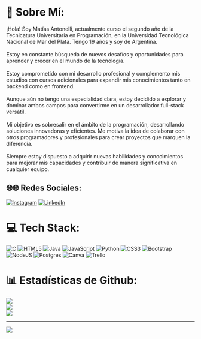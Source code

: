 # 💫 Sobre Mí:
¡Hola! Soy Matías Antonelli, actualmente curso el segundo año de la Tecnicatura Universitaria en Programación, en la Universidad Tecnológica Nacional de Mar del Plata. Tengo 19 años y soy de Argentina.<br><br>Estoy en constante búsqueda de nuevos desafíos y oportunidades para aprender y crecer en el mundo de la tecnología.<br><br>Estoy comprometido con mi desarrollo profesional y complemento mis estudios con cursos adicionales para expandir mis conocimientos tanto en backend como en frontend.<br><br>Aunque aún no tengo una especialidad clara, estoy decidido a explorar y dominar ambos campos para convertirme en un desarrollador full-stack versátil.<br><br>Mi objetivo es sobresalir en el ámbito de la programación, desarrollando soluciones innovadoras y eficientes. Me motiva la idea de colaborar con otros programadores y profesionales para crear proyectos que marquen la diferencia.<br><br>Siempre estoy dispuesto a adquirir nuevas habilidades y conocimientos para mejorar mis capacidades y contribuir de manera significativa en cualquier equipo.


## 🌐🌐 Redes Sociales:
[![Instagram](https://img.shields.io/badge/Instagram-%23E4405F.svg?logo=Instagram&logoColor=white)](https://instagram.com/matias_antonelli23) [![LinkedIn](https://img.shields.io/badge/LinkedIn-%230077B5.svg?logo=linkedin&logoColor=white)](https://linkedin.com/in/matías-agustín-antonelli-57a936269/)

# 💻 Tech Stack:
![C](https://img.shields.io/badge/c-%2300599C.svg?style=for-the-badge&logo=c&logoColor=white) ![HTML5](https://img.shields.io/badge/html5-%23E34F26.svg?style=for-the-badge&logo=html5&logoColor=white) ![Java](https://img.shields.io/badge/java-%23ED8B00.svg?style=for-the-badge&logo=openjdk&logoColor=white) ![JavaScript](https://img.shields.io/badge/javascript-%23323330.svg?style=for-the-badge&logo=javascript&logoColor=%23F7DF1E) ![Python](https://img.shields.io/badge/python-3670A0?style=for-the-badge&logo=python&logoColor=ffdd54) ![CSS3](https://img.shields.io/badge/css3-%231572B6.svg?style=for-the-badge&logo=css3&logoColor=white) ![Bootstrap](https://img.shields.io/badge/bootstrap-%238511FA.svg?style=for-the-badge&logo=bootstrap&logoColor=white) ![NodeJS](https://img.shields.io/badge/node.js-6DA55F?style=for-the-badge&logo=node.js&logoColor=white) ![Postgres](https://img.shields.io/badge/postgres-%23316192.svg?style=for-the-badge&logo=postgresql&logoColor=white) ![Canva](https://img.shields.io/badge/Canva-%2300C4CC.svg?style=for-the-badge&logo=Canva&logoColor=white) ![Trello](https://img.shields.io/badge/Trello-%23026AA7.svg?style=for-the-badge&logo=Trello&logoColor=white)
# 📊 Estadísticas de Github:
![](https://github-readme-stats.vercel.app/api?username=Matias-De&theme=highcontrast&hide_border=false&include_all_commits=false&count_private=false)<br/>
![](https://github-readme-streak-stats.herokuapp.com/?user=Matias-De&theme=highcontrast&hide_border=false)<br/>
![](https://github-readme-stats.vercel.app/api/top-langs/?username=Matias-De&theme=highcontrast&hide_border=false&include_all_commits=false&count_private=false&layout=compact)

---
[![](https://visitcount.itsvg.in/api?id=Matias-De&icon=0&color=0)](https://visitcount.itsvg.in)

<!-- Proudly created with GPRM ( https://gprm.itsvg.in ) -->
